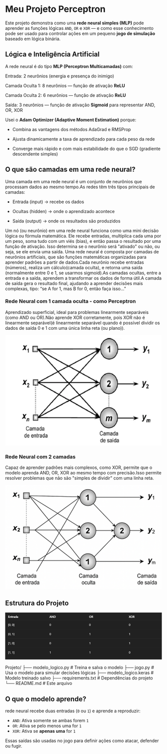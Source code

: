 # Meu Projeto Perceptron 

Este projeto demonstra como uma **rede neural simples (MLP)** pode aprender as funções lógicas `AND`, `OR` e `XOR` — e como esse conhecimento pode ser usado para controlar ações em um pequeno **jogo de simulação** baseado em lógica binária.

## Lógica e Inteligência Artificial

A rede neural é do tipo **MLP (Perceptron Multicamadas)** com:

Entrada: 2 neurônios (energia e presença do inimigo)

Camada Oculta 1: 8 neurônios — função de ativação **ReLU**

Camada Oculta 2: 6 neurônios — função de ativação **ReLU**

Saída: 3 neurônios — função de ativação **Sigmoid** para representar AND, OR, XOR

Usei o **Adam Optimizer (Adaptive Moment Estimation)** porque:

- Combina as vantagens dos métodos AdaGrad e RMSProp
  
- Ajusta dinamicamente a taxa de aprendizado para cada peso da rede
  
- Converge mais rápido e com mais estabilidade do que o SGD (gradiente descendente simples)

  
## O que são camadas em uma rede neural?

Uma camada em uma rede neural é um conjunto de neurônios que processam dados ao mesmo tempo.As redes têm três tipos principais de camadas:

- Entrada (input) → recebe os dados
  
- Ocultas (hidden) → onde o aprendizado acontece
  
- Saída (output) → onde os resultados são produzidos

Um nó (ou neurônio) em uma rede neural funciona como uma mini decisão lógica ou fórmula matemática. Ele recebe entradas, multiplica cada uma por um peso, soma tudo com um viés (bias), e então passa o resultado por uma função de ativação. Isso determina se o neurônio será "ativado" ou não, ou seja, se ele envia uma saída. Uma rede neural é composta por camadas de neurônios artificiais, que são funções matemáticas organizadas para aprender padrões a partir de dados.Cada neurônio recebe entradas (números), realiza um cálculo(camada oculta), e retorna uma saída (normalmente entre 0 e 1, se usarmos sigmoid).As camadas ocultas, entre a entrada e a saída, aprendem a transformar os dados de forma útil.A camada de saída gera o resultado final, ajudando a aprender decisões mais complexas, tipo: “se A for 1, mas B for 0, então faça isso...”

### Rede Neural com 1 camada oculta - como Perceptron

Aprendizado superficial, ideal para problemas linearmente separáveis (como AND ou OR).Não aprende XOR corretamente, pois XOR não é linearmente separável(é linearmente separável quando é possível dividir os dados de saída 0 e 1 com uma única linha reta (ou plano)).

![Uma Camada](imgs/uma_camada.png)

### Rede Neural com 2 camadas

Capaz de aprender padrões mais complexos, como XOR, permite que o modelo aprenda AND, OR, XOR ao mesmo tempo com precisão.Isso permite resolver problemas que não são "simples de dividir" com uma linha reta.

![Uma Camada](imgs/duas_camada.png)


## Estrutura do Projeto

![Funções Lógicas](imgs/and,or,xor.png)

Projeto/
├── modelo_logico.py # Treina e salva o modelo
├── jogo.py # Usa o modelo para simular decisões lógicas
├── modelo_logico.keras # Modelo treinado salvo
├── requirements.txt # Dependências do projeto
└── README.md # Este arquivo

## O que o modelo aprende?

 rede neural recebe duas entradas (`0` ou `1`) e aprende a reproduzir:

- `AND`: Ativa somente se ambas forem `1`
- `OR`: Ativa se pelo menos uma for `1`
- `XOR`: Ativa se **apenas uma** for `1`

Essas saídas são usadas no jogo para definir ações como atacar, defender ou fugir.
